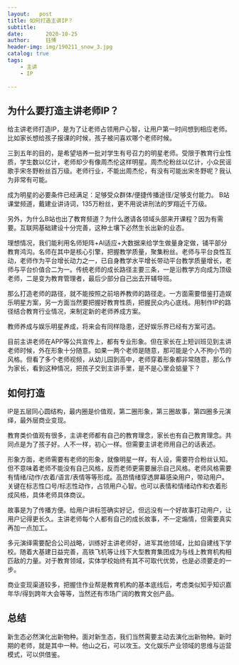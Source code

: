 ```yaml
---
layout:   post
title: 如何打造主讲IP？
subtitle:　 
date:       2020-10-25
author:     钰博
header-img: img/190211_snow_3.jpg
catalog: true
tags:
    - 主讲
    - IP
    
---
```



## 为什么要打造主讲老师IP？
给主讲老师打造IP，是为了让老师占领用户心智，让用户第一时间想到相应老师。比如家长想给孩子报课的时候，孩子被问喜欢哪个老师时候。

三到五年的目的，是希望培养一批对学生有号召力的明星老师。受限于教育行业性质，学生数以亿计，老师却少有像周杰伦这样明星。周杰伦粉丝以亿计，小众民谣歌手宋冬野粉丝百万级。老师行业，不能出周杰伦，有没有可能出宋冬野呢？我认为非常有可能。

成为明星的必要条件已经满足：足够受众群体/便捷传播途径/足够支付能力。 B站课堂频道，戴建业讲诗词，135万粉丝，更不用说讲刑法的罗翔近千万级。

另外，为什么B站也出了教育频道？为什么邀请各领域头部来开课程？因为有需要。互联网基础建设十分完善，这种土壤下必然生长出新的业态。

理想情况，我们能利用名师矩阵+AI适应+大数据来给学生做量身定做，铺平部分教育鸿沟。名师在其中是核心引擎，把握教学质量，聚集粉丝。老师与平台良性互动，老师作为平台增长动力之一，已自身教学水平增长带动平台教学质量增长，老师与平台价值合二为一。传统老师的成长路径主要三条，一是沿教学方向成为顶级老师，二是变为教育管理者，最后少部分自己出去开辅导班。

那么打造老师的路径，就不能按照之前培养教师的路径走。一方面需要借鉴打造娱乐明星方案，另一方面当然要把握好教育性质，把握民众内心底线。用制作IP的路径结合教育行业情况，来制定新的老师养成方案。

教师养成与娱乐明星养成，将来会有同样隐患，还好娱乐界已经有方案可选。

目前主讲老师在APP等公共宣传上，都有专业形象。但在家长在上短训班见到主讲老师时候，外在形象十分随意。如果一两个老师是随意，那可能是个人不拘小节的风格。但看了多个老师视频，从幼儿园到高中，老师穿着形象都非常随意，那么作为家长，看到这种情况，把孩子交到主讲手里，是不是心里会掂量下？

## 如何打造
IP是五层同心圆结构，最内圈是价值观，第二圈形象，第三圈故事，第四圈多元演绎，最外层商业变现。

教育类价值观有很多，主讲老师都有自己的教育理念，家长也有自己教育理念。共同点是为了孩子好。人不一样，初心一样。但需要主讲老师用自己的话表述。

形象方面，老师需要有老师的形象，就像明星一样，有人设，需要符合粉丝认知。但不意味着老师不能没有自己风格，反而老师更需要展示自己风格。老师风格需要有情绪/动作/衣着/语言/表情等等形成。高昂情绪穿透屏幕感染用户，带动用户。 关键在标志性口号/标志性动作，占领用户心智。也可以表情和情绪动作和衣着形成风格，具体老师具体商议。

故事是为了传播方便。给用户讲标签确实好记，但远没有一个好故事打动用户，让用户记得更长久。主讲老师每个人都有自己的成长故事，不一定煽情，但需要真实再加一点加工。

多元演绎需要配合公司战略，训练好主讲老师好，进军其他领域，比如自建线下学校。随着大基建日益完善，高铁飞机等让线下大型教育集团成为与线上教育机构相匹敌的力量。对于教育领域，实体学校始终有其不可取代优势，也是必须要走的一步。

商业变现渠道较多，把握住作业帮是教育机构的基本底线后，考虑类似知乎知识嘉年华/得到跨年大会等等，当然还有市场广阔的教育文创产品。


## 总结
新生态必然演化出新物种。面对新生态，我们当然需要主动去演化出新物种。新时期的老师，就是其中一种。他山之石，可以攻玉。文化娱乐产业领域的思维与运营模式，可以供借鉴。











